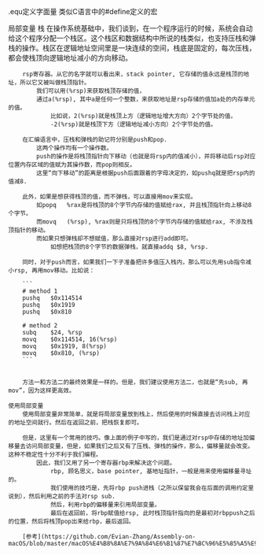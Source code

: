 .equ定义字面量
    类似C语言中的#define定义的宏


局部变量
    栈
        在操作系统基础中，我们谈到，在一个程序运行的时候，系统会自动给这个程序分配一个栈区。这个栈区和数据结构中所说的栈类似，也支持压栈和弹栈的操作。栈区在逻辑地址空间里是一块连续的空间，栈底是固定的，每次压栈，都会使栈顶向逻辑地址减小的方向移动。

        rsp寄存器。从它的名字就可以看出来，stack pointer, 它存储的值永远是栈顶的地址，所以它又被叫做栈顶指针。
            我们可以用(%rsp)来获取栈顶存储的值，
            通过a(%rsp), 其中a是任何一个整数，来获取地址是rsp存储的值加a处的内存单元的值。
                比如说，2(%rsp)就是栈顶上方（逻辑地址增大方向）2个字节处的值，
                -2(%rsp)就是栈顶下方（逻辑地址减小方向）2个字节处的值。

        在汇编语言中，压栈和弹栈的助记符分别是push和pop. 
            这两个操作均有一个操作数。
            push的操作是将栈顶指针向下移动（也就是将rsp内的值减小），并将移动后rsp对应位置内存区域的值赋为其操作数，而pop则相反。
            这里“向下移动”的距离是根据push后面跟着的字母决定的，如pushq就是把rsp内的值减8.
        
        此外，如果是想获得栈顶的值，而不弹栈，可以直接用mov来实现。
            如popq	%rax是将栈顶的8个字节内存储的值赋给rax, 并且栈顶指针向上移动8个字节。
            而movq	(%rsp), %rax则是只将栈顶的8个字节内存储的值赋给rax, 不涉及栈顶指针的移动。
            而如果只想弹栈却不想赋值，那么直接对rsp进行add即可。
                如想把栈顶的8个字节的数据弹栈，就直接addq	$8, %rsp.

        同时，对于push而言，如果我们一下子准备把许多值压入栈内，那么可以先用sub指令减小rsp, 再用mov移动。比如说：
        
        ```
        # method 1
        pushq	$0x114514
        pushq	$0x1919
        pushq	$0x810

        # method 2
        subq	$24, %rsp
        movq	$0x114514, 16(%rsp)
        movq	$0x1919, 8(%rsp)
        movq	$0x810, (%rsp)
        ```


        方法一和方法二的最终效果是一样的。但是，我们建议使用方法二，也就是“先sub, 再mov”，因为这样更高效。

    使用局部变量
        使用局部变量非常简单，就是将局部变量放到栈上，然后使用的时候直接去访问栈上对应的地址空间就行。然后在返回之前，把栈恢复即可。

        但是，这里有一个常用的技巧。像上面的例子中写的，我们是通过对rsp中存储的地址加偏移量去访问局部变量，但是，如果我们之后又有了压栈、弹栈的操作，那么，偏移量就会改变。这种不稳定性十分不利于我们编程。
            因此，我们又用了另一个寄存器rbp来解决这个问题。
                rbp, 顾名思义，base pointer, 基地址指针，一般是用来使用偏移量寻址的。
                我们使用的技巧是，先将rbp push进栈（之所以保留我会在后面的调用约定里说到），然后利用之前的手法对rsp sub. 
                然后，利用rbp的偏移量来引用局部变量。
                最后在返回前，将rbp赋值给rsp, 此时栈顶指针指向的是最初对rbppush之后的位置，然后将栈顶pop出来给rbp，最后返回。
        
        [参考](https://github.com/Evian-Zhang/Assembly-on-macOS/blob/master/macOS%E4%B8%8A%E7%9A%84%E6%B1%87%E7%BC%96%E5%85%A5%E9%97%A8%EF%BC%88%E4%B8%83%EF%BC%89%E2%80%94%E2%80%94%E5%AD%97%E9%9D%A2%E9%87%8F%E4%B8%8E%E5%B1%80%E9%83%A8%E5%8F%98%E9%87%8F.md)

